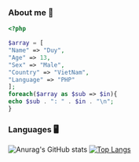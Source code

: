 ### About me 🙋

```php
<?php

$array = [
"Name" => "Duy",
"Age" => 13,
"Sex" => "Male",
"Country" => "VietNam",
"Language" => "PHP"
];
foreach($array as $sub => $in){
echo $sub . ": " . $in . "\n";
}
```
### Languages 🖥️
![Anurag's GitHub stats](https://github-readme-stats.vercel.app/api?username=lenlenlL6&show_icons=true&theme=dark)
[![Top Langs](https://github-readme-stats.vercel.app/api/top-langs/?username=lenlenlL6&langs_count=8)](https://github.com/anuraghazra/github-readme-stats)
